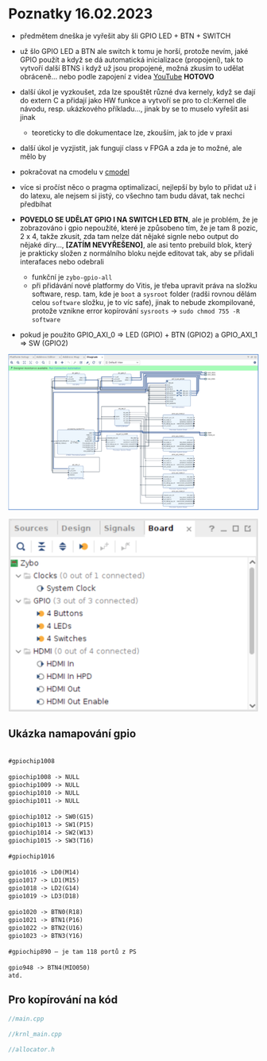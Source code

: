 # Poznatky 16.02.2023

- předmětem dneška je vyřešit aby šli GPIO LED + BTN + SWITCH
- už šlo GPIO LED a BTN ale switch k tomu je horší, protože nevím, jaké GPIO použít a když se dá automatická inicializace (propojení), tak to vytvoří další BTNS i když už jsou propojené, možná zkusím to udělat obráceně... nebo podle zapojení z videa [YouTube](https://www.youtube.com/watch?v=duwX_kTc8K8) **HOTOVO**
- další úkol je vyzkoušet, zda lze spouštět různé dva kernely, když se dají do extern C a přidají jako HW funkce a vytvoří se pro to cl::Kernel dle návodu, resp. ukázkového příkladu..., jinak by se to muselo vyřešit asi jinak
  - teoreticky to dle dokumentace lze, zkouším, jak to jde v praxi
- další úkol je vyzjistit, jak fungují class v FPGA a zda je to možné, ale mělo by
- pokračovat na cmodelu v [cmodel](./../code/test-program/cmodel/)
- více si pročíst něco o pragma optimalizací, nejlepší by bylo to přidat už i do latexu, ale nejsem si jistý, co všechno tam budu dávat, tak nechci předbíhat

- **POVEDLO SE UDĚLAT GPIO I NA SWITCH LED BTN**, ale je problém, že je zobrazováno i gpio nepoužité, které je způsobeno tím, že je tam 8 pozic, 2 x 4, takže zkusit, zda tam nelze dát nějaké signle nebo output do nějaké díry..., **[ZATÍM NEVYŘEŠENO]**, ale asi tento prebuild blok, který je prakticky složen z normálního bloku nejde editovat tak, aby se přidali interafaces nebo odebrali
  - funkční je `zybo-gpio-all`
  - při přidávání nové platformy do Vitis, je třeba upravit práva na složku software, resp. tam, kde je `boot` a `sysroot` folder (radši rovnou dělám celou `software` složku, je to víc safe), jinak to nebude zkompilované, protože vznikne error kopírování `sysroots` -> `sudo chmod 755 -R software`
- pokud je použito GPIO_AXI_0 => LED (GPIO) + BTN (GPIO2) a GPIO_AXI_1 => SW (GPIO2)

![Vitis GPIO settings](./../tex/src/png/xilinx-vivado-flow/xilinx-vivado-flow-37.png)

![Vitis GPIO settings](./../tex/src/png/xilinx-vivado-flow/xilinx-vivado-flow-38.png)

## Ukázka namapování gpio

```

#gpiochip1008

gpiochip1008 -> NULL
gpiochip1009 -> NULL
gpiochip1010 -> NULL
gpiochip1011 -> NULL

gpiochip1012 -> SW0(G15)
gpiochip1013 -> SW1(P15)
gpiochip1014 -> SW2(W13)
gpiochip1015 -> SW3(T16)

#gpiochip1016

gpio1016 -> LD0(M14)
gpio1017 -> LD1(M15)
gpio1018 -> LD2(G14)
gpio1019 -> LD3(D18)

gpio1020 -> BTN0(R18)
gpio1021 -> BTN1(P16)
gpio1022 -> BTN2(U16)
gpio1023 -> BTN3(Y16)

#gpiochip890 – je tam 118 portů z PS

gpio948 -> BTN4(MIO050)
atd.
```

## Pro kopírování na kód

```c++
//main.cpp

```

```c++
//krnl_main.cpp

```

```c++
//allocator.h

```
